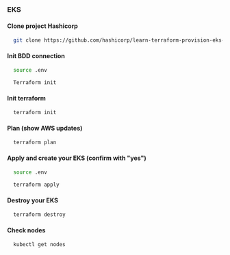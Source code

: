 
### EKS
   
#### Clone project Hashicorp
   
```bash
  git clone https://github.com/hashicorp/learn-terraform-provision-eks-cluster.git
```

#### Init BDD connection
   
```bash
  source .env
```
```bash
  Terraform init
```
#### Init terraform
   
```bash
  terraform init
```
#### Plan (show AWS updates)
   
```bash
  terraform plan
```
#### Apply and create your EKS (confirm with "yes")

```bash
  source .env
```
```bash
  terraform apply
```
#### Destroy your EKS
   
```bash
  terraform destroy
```
#### Check nodes
   
```bash
  kubectl get nodes
```